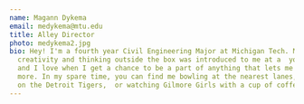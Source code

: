 ```yaml
---
name: Magann Dykema
email: medykema@mtu.edu
title: Alley Director
photo: medykema2.jpg
bio: Hey! I'm a fourth year Civil Engineering Major at Michigan Tech. My passion for
  creativity and thinking outside the box was introduced to me at a  young age,
  and I love when I get a chance to be a part of anything that lets me explore it
  more. In my spare time, you can find me bowling at the nearest lanes, cheering
  on the Detroit Tigers,  or watching Gilmore Girls with a cup of coffee.
---
```

